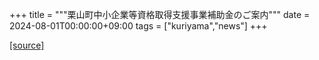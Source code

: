 +++
title = """栗山町中小企業等資格取得支援事業補助金のご案内"""
date = 2024-08-01T00:00:00+09:00
tags = ["kuriyama","news"]
+++


[[source]](https://www.town.kuriyama.hokkaido.jp/soshiki/51/28235.html)
